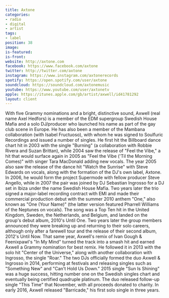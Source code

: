 ```yaml
---
title: Axtone
categories:
- radio
- digital
- artist
tags:
- label
position: 38
image: 
is-featured: 
is-front: 
website: http://axtone.com
facebook: https://www.facebook.com/axtone
twitter: http://twitter.com/axtone
instagram: https://www.instagram.com/axtonerecords
spotify: https://open.spotify.com/user/axtone
soundcloud: https://soundcloud.com/axtonemusic
youtube: https://www.youtube.com/user/axtonetv
apple: https://itunes.apple.com/gb/artist/axwell/id41781292
layout: client
---
```


With five Grammy nominations and a bright, distinctive sound, Axwell (real name Axel Hedfors) is a member of the EDM supergroup Swedish House Mafia and a solo DJ/producer who launched his name as part of the gay club scene in Europe. He has also been a member of the Mambana collaboration (with Isabel Fructuoso), with whom he was signed to Soulfuric Recordings and issued a number of singles. He first hit the Billboard dance chart hit in 2003 with the single "Burning" (a collaboration with Robbie Rivera and Suzan Brittan), while 2004 saw the release of "Feel the Vibe," a hit that would surface again in 2005 as "Feel the Vibe ('Til the Morning Comes)" with singer Tara MacDonald adding new vocals. The year 2005 also saw the release of the dance hit "Watch the Sunrise" with Steve Edwards on vocals, along with the formation of the DJ's own label, Axtone. In 2006, he would form the project Supermode with fellow producer Steve Angello, while in 2007 the pair was joined by DJ Sebastian Ingrosso for a DJ set in Ibiza under the name Swedish House Mafia. Two years later the trio signed a major-label recording contract with EMI and made their commercial production debut with the summer 2010 anthem "One," also known as "One (Your Name)" (the latter version featured Pharrell Williams of the Neptunes on vocals). The song was a Top Ten hit in the United Kingdom, Sweden, the Netherlands, and Belgium, and landed on the group's debut album, 2010's Until One. Two years later the group members announced they were breaking up and returning to their solo careers, although only after a farewell tour and the release of their second album, 2012's Until Now. That same year, Axwell's remix of Ivan Gough & Feenixpawl's "In My Mind" turned the track into a smash hit and earned Axwell a Grammy nomination for best remix. He followed it in 2013 with the solo hit "Center of the Universe," along with another collaboration with Ingrosso, the single "Roar." The two DJs officially formed the duo Axwell & Ingrosso in 2014, performing at festivals and releasing singles such as "Something New" and "Can't Hold Us Down." 2015 single "Sun Is Shining" was a huge success, hitting number one on the Swedish singles chart and eventually being certified quadruple platinum. The duo released follow-up single "This Time" that November, with all proceeds donated to charity. In early 2016, Axwell released "Barricade," his first solo single in three years.